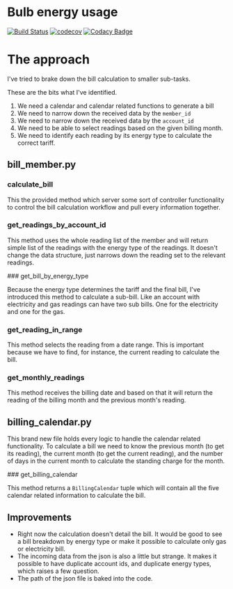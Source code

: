 # Bulb energy usage

[![Build Status](https://travis-ci.org/dev-11/bulb-energy-usage.svg?branch=master)](https://travis-ci.org/dev-11/bulb-energy-usage)
[![codecov](https://codecov.io/gh/dev-11/bulb-energy-usage/branch/master/graph/badge.svg)](https://codecov.io/gh/dev-11/bulb-energy-usage)
[![Codacy Badge](https://api.codacy.com/project/badge/Grade/6f88c1e279884955b167a9a94b6530b4)](https://www.codacy.com/manual/dev-11/bulb-energy-usage?utm_source=github.com&amp;utm_medium=referral&amp;utm_content=dev-11/bulb-energy-usage&amp;utm_campaign=Badge_Grade)


# The approach
I've tried to brake down the bill calculation to smaller sub-tasks.

These are the bits what I've identified.

1.  We need a calendar and calendar related functions to generate a bill
2.  We need to narrow down the received data by the `member_id`
3.  We need to narrow down the received data by the `account_id`
4.  We need to be able to select readings based on the given billing month.
5.  We need to identify each reading by its energy type to calculate the correct tariff.


## bill_member.py

### calculate_bill

This the provided method which server some sort of controller functionality to control the bill calculation workflow and pull every information together. 

### get_readings_by_account_id

This method uses the whole reading list of the member and will return simple list of the readings with the energy type of the readings. It doesn't change the data structure, just narrows down the reading set to the relevant readings. 

### get_bill_by_energy_type

Because the energy type determines the tariff and the final bill, I've introduced this method to calculate a sub-bill. Like an account with electricity and gas readings can have two sub bills. One for the electricity and one for the gas.

### get_reading_in_range

This method selects the reading from a date range. This is important because we have to find, for instance, the current reading to calculate the bill.

### get_monthly_readings

This method receives the billing date and based on that it will return the reading of the billing month and the previous month's reading.

## billing_calendar.py

This brand new file holds every logic to handle the calendar related functionality. To calculate a bill we need to know the previous month (to get its reading), the current month (to get the current reading), and the number of days in the current month to calculate the standing charge for the month. 

### get_billing_calendar

This method returns a `BillingCalendar` tuple which will contain all the five calendar related information to calculate the bill. 

## Improvements

-  Right now the calculation doesn't detail the bill. It would be good to see a bill breakdown by energy type or make it possible to calculate only gas or electricity bill.
-  The incoming data from the json is also a little but strange. It makes it possible to have duplicate account ids, and duplicate energy types, which raises a few question.
-  The path of the json file is baked into the code. 
 

